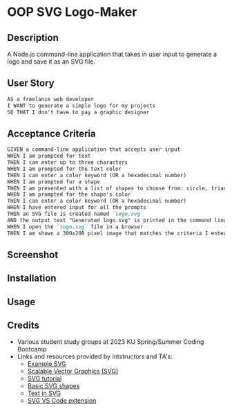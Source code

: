 # OOP SVG Logo-Maker

## Description
A Node.js command-line application that takes in user input to generate a logo and save it as an SVG file.

## User Story
```md
AS a freelance web developer
I WANT to generate a simple logo for my projects
SO THAT I don't have to pay a graphic designer
```

## Acceptance Criteria
```md
GIVEN a command-line application that accepts user input
WHEN I am prompted for text
THEN I can enter up to three characters
WHEN I am prompted for the text color
THEN I can enter a color keyword (OR a hexadecimal number)
WHEN I am prompted for a shape
THEN I am presented with a list of shapes to choose from: circle, triangle, and square
WHEN I am prompted for the shape's color
THEN I can enter a color keyword (OR a hexadecimal number)
WHEN I have entered input for all the prompts
THEN an SVG file is created named `logo.svg`
AND the output text "Generated logo.svg" is printed in the command line
WHEN I open the `logo.svg` file in a browser
THEN I am shown a 300x200 pixel image that matches the criteria I entered
```

## Screenshot


## Installation


## Usage


## Credits
* Various student study groups at 2023 KU Spring/Summer Coding Bootcamp
* Links and resources provided by intstructors and TA's:
    * [Example SVG](https://static.fullstack-bootcamp.com/fullstack-ground/module-10/circle.svg)
    * [Scalable Vector Graphics (SVG)](https://en.wikipedia.org/wiki/Scalable_Vector_Graphics)
    * [SVG tutorial](https://developer.mozilla.org/en-US/docs/Web/SVG/Tutorial)
    * [Basic SVG shapes](https://developer.mozilla.org/en-US/docs/Web/SVG/Tutorial/Basic_Shapes)
    * [Text in SVG](https://developer.mozilla.org/en-US/docs/Web/SVG/Tutorial/Texts)
    * [SVG VS Code extension](https://marketplace.visualstudio.com/items?itemName=jock.svg)